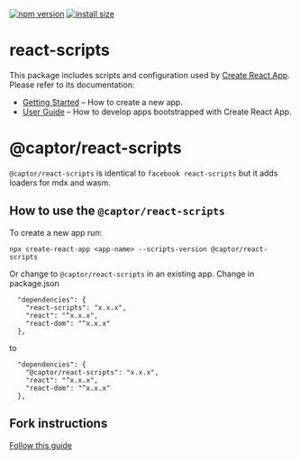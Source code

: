 [![npm version](https://badge.fury.io/js/%40captor%2Freact-scripts.svg)](https://badge.fury.io/js/%40captor%2Freact-scripts)
[![install size](https://packagephobia.now.sh/badge?p=@captor/react-scripts)](https://packagephobia.now.sh/result?p=@captor/react-scripts)

# react-scripts

This package includes scripts and configuration used by [Create React App](https://github.com/facebook/create-react-app).<br>
Please refer to its documentation:

- [Getting Started](https://facebook.github.io/create-react-app/docs/getting-started) – How to create a new app.
- [User Guide](https://facebook.github.io/create-react-app/) – How to develop apps bootstrapped with Create React App.

# @captor/react-scripts

`@captor/react-scripts` is identical to `facebook react-scripts` but it adds loaders for mdx and wasm.

## How to use the `@captor/react-scripts`

To create a new app run:

```
npx create-react-app <app-name> --scripts-version @captor/react-scripts
```

Or change to `@captor/react-scripts` in an existing app. Change in package.json

```
  "dependencies": {
    "react-scripts": "x.x.x",
    "react": "^x.x.x",
    "react-dom": "^x.x.x"
  },
```

to

```
  "dependencies": {
    "@captor/react-scripts": "x.x.x",
    "react": "^x.x.x",
    "react-dom": "^x.x.x"
  },
```

## Fork instructions

[Follow this guide](https://auth0.com/blog/how-to-configure-create-react-app/)
